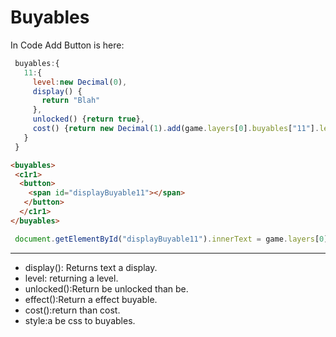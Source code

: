 # Buyables
 
 In Code Add Button is here:
 
```js
 buyables:{
   11:{
     level:new Decimal(0),
     display() {
       return "Blah"
     },
     unlocked() {return true},
     cost() {return new Decimal(1).add(game.layers[0].buyables["11"].level)}
   }
 }
```
```html
<buyables>
 <c1r1>
  <button>
    <span id="displayBuyable11"></span>
   </button>
  </c1r1>
</buyables>
```
```js
 document.getElementById("displayBuyable11").innerText = game.layers[0].buyables["11"].display()
```
---
- display(): Returns text a display.
- level: returning a level.
- unlocked():Return be unlocked than be.
- effect():Return a effect buyable.
- cost():return than cost.
- style:a be css to buyables.